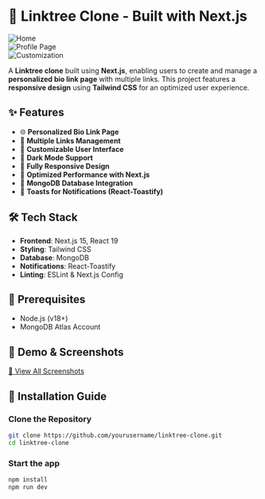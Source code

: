 # 🔗 Linktree Clone - Built with Next.js

![Home](https://drive.google.com/uc?export=view&id=10x3skQzIksp1sX0xJRRw5p03Vi1CYnYV)  
![Profile Page](https://drive.google.com/uc?export=view&id=1vd6-R9bg5-QF10rx5GFY3NCLUuM0KpOX)  
![Customization](https://drive.google.com/uc?export=view&id=12V9o_ZQqgJ5UL6cRpWTJeUs-qL_jmiWH)  

A **Linktree clone** built using **Next.js**, enabling users to create and manage a **personalized bio link page** with multiple links. This project features a **responsive design** using **Tailwind CSS** for an optimized user experience.

## ✨ Features

- 🌐 **Personalized Bio Link Page**
- 🔗 **Multiple Links Management**
- 🎨 **Customizable User Interface**
- 🌙 **Dark Mode Support**
- 📱 **Fully Responsive Design**
- 🚀 **Optimized Performance with Next.js**
- 💾 **MongoDB Database Integration**
- 🔔 **Toasts for Notifications (React-Toastify)**

## 🛠️ Tech Stack

- **Frontend**: Next.js 15, React 19
- **Styling**: Tailwind CSS
- **Database**: MongoDB
- **Notifications**: React-Toastify
- **Linting**: ESLint & Next.js Config

## 📌 Prerequisites

- Node.js (v18+)
- MongoDB Atlas Account

## 📸 Demo & Screenshots  

[🔗 View All Screenshots](https://drive.google.com/drive/folders/1ip5lh2So9t1396c4RbZEvCmE3pJpxKWk?usp=drive_link)

## 🚀 Installation Guide

### Clone the Repository
```bash
git clone https://github.com/yourusername/linktree-clone.git
cd linktree-clone
```

### Start the app
```bash
npm install
npm run dev
```
